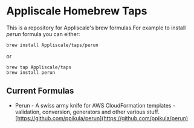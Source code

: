 # Appliscale Homebrew Taps

This is a repository for Appliscale's brew formulas.For example to install *perun* formula you can
either:

```
brew install Appliscale/taps/perun
```
or
```
brew tap Appliscale/taps
brew install perun
```

## Current Formulas

* Perun - A swiss army knife for AWS CloudFormation templates - validation, conversion, generators and other various stuff. [https://github.com/ppikula/perun](https://github.com/ppikula/perun)
